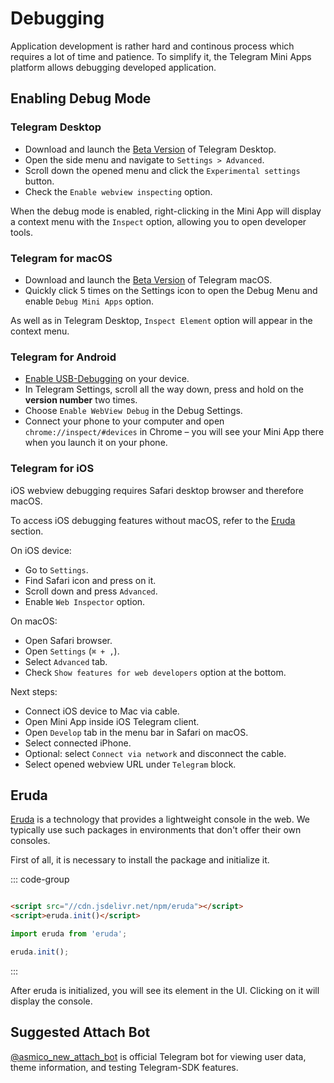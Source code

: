 # Debugging

Application development is rather hard and continous process which requires a lot of time
and patience. To simplify it, the Telegram Mini Apps platform allows debugging developed
application.

## Enabling Debug Mode

### Telegram Desktop

- Download and launch the [Beta Version](https://desktop.telegram.org/changelog#beta-version) of
  Telegram Desktop.
- Open the side menu and navigate to `Settings > Advanced`.
- Scroll down the opened menu and click the `Experimental settings` button.
- Check the `Enable webview inspecting` option.

When the debug mode is enabled, right-clicking in the Mini App will display a context menu with
the `Inspect` option, allowing you to open developer tools.

### Telegram for macOS

- Download and launch the [Beta Version](https://telegram.org/dl/macos/beta) of Telegram macOS.
- Quickly click 5 times on the Settings icon to open the Debug Menu and enable `Debug Mini Apps`
  option.

As well as in Telegram Desktop, `Inspect Element` option will appear in the context menu.

### Telegram for Android

- [Enable USB-Debugging](https://developer.chrome.com/docs/devtools/remote-debugging/) on your
  device.
- In Telegram Settings, scroll all the way down, press and hold on the **version number** two times.
- Choose `Enable WebView Debug` in the Debug Settings.
- Connect your phone to your computer and open `chrome://inspect/#devices` in Chrome – you will see
  your Mini App there when you launch it on your phone.

### Telegram for iOS

iOS webview debugging requires Safari desktop browser and therefore macOS.

To access iOS debugging features without macOS, refer to the [Eruda](#eruda) section.

On iOS device:
- Go to `Settings`.
- Find Safari icon and press on it.
- Scroll down and press `Advanced`.
- Enable `Web Inspector` option.

On macOS:
- Open Safari browser.
- Open `Settings` (`⌘ + ,`).
- Select `Advanced` tab.
- Check `Show features for web developers` option at the bottom.

Next steps:
- Connect iOS device to Mac via cable.
- Open Mini App inside iOS Telegram client.
- Open `Develop` tab in the menu bar in Safari on macOS.
- Select connected iPhone.
- Optional: select `Connect via network` and disconnect the cable.
- Select opened webview URL under `Telegram` block.

## Eruda

[Eruda](https://www.npmjs.com/package/eruda) is a technology that provides a lightweight console in
the web. We typically use such packages in environments that don't offer their own consoles.

First of all, it is necessary to install the package and initialize it.

::: code-group

```html [script tag]

<script src="//cdn.jsdelivr.net/npm/eruda"></script>
<script>eruda.init()</script>
```

```typescript [npm package]
import eruda from 'eruda';

eruda.init();
```

:::

After eruda is initialized, you will see its element in the UI. Clicking on it will display the
console.

## Suggested Attach Bot
[@asmico_new_attach_bot](https://t.me/asmico_new_attach_bot) is official Telegram bot for viewing user data, theme information, and testing Telegram-SDK features.